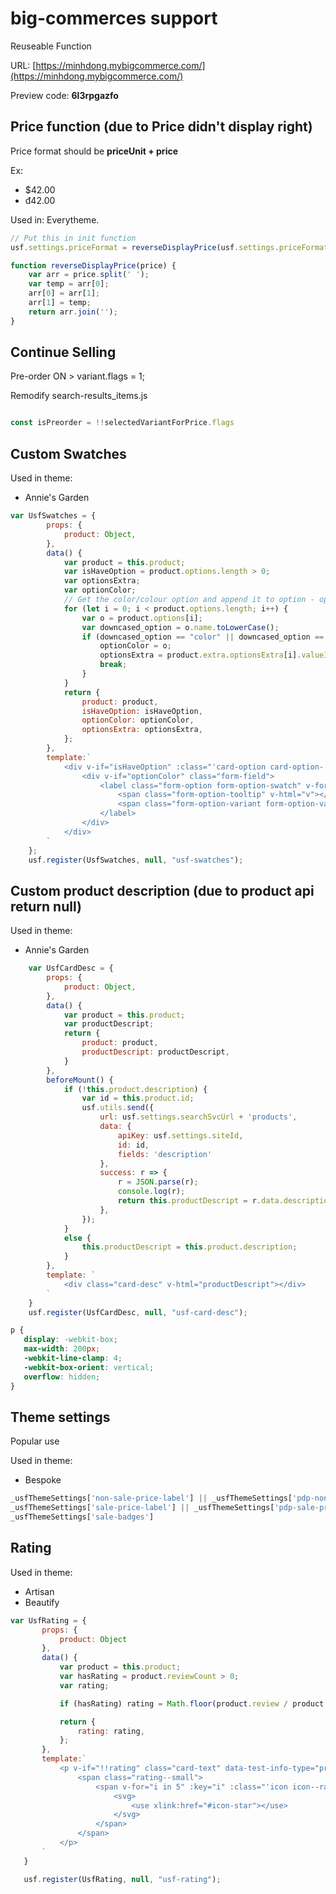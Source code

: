 # big-commerces support
Reuseable Function

URL: [https://minhdong.mybigcommerce.com/](https://minhdong.mybigcommerce.com/)

Preview code: **6l3rpgazfo**

## Price function (due to Price didn't display right)

Price format should be **priceUnit + price**

Ex:
- $42.00
- đ42.00

Used in: Everytheme.


```javascript
// Put this in init function
usf.settings.priceFormat = reverseDisplayPrice(usf.settings.priceFormat);

function reverseDisplayPrice(price) {
    var arr = price.split(' ');
    var temp = arr[0];
    arr[0] = arr[1];
    arr[1] = temp;
    return arr.join('');
}
```

## Continue Selling

Pre-order ON > variant.flags = 1;


Remodify search-results_items.js
```javascript

const isPreorder = !!selectedVariantForPrice.flags

```

## Custom Swatches

Used in theme:
- Annie's Garden

```javascript
var UsfSwatches = {
        props: {
            product: Object,
        },
        data() {
            var product = this.product;
            var isHaveOption = product.options.length > 0;
            var optionsExtra;
            var optionColor;
            // Get the color/colour option and append it to option - option_index
            for (let i = 0; i < product.options.length; i++) {
                var o = product.options[i];
                var downcased_option = o.name.toLowerCase();
                if (downcased_option == "color" || downcased_option == "colour") {
                    optionColor = o;
                    optionsExtra = product.extra.optionsExtra[i].valueIds;
                    break;
                }
            }
            return {
                product: product,
                isHaveOption: isHaveOption,
                optionColor: optionColor,
                optionsExtra: optionsExtra,
            };
        },
        template:`
            <div v-if="isHaveOption" :class="'card-option card-option-' + product.id">
                <div v-if="optionColor" class="form-field">
                    <label class="form-option form-option-swatch" v-for="(v, index) in optionColor.values" :data-product-swatch-value="optionsExtra[index]">
                        <span class="form-option-tooltip" v-html="v"></span>
                        <span class="form-option-variant form-option-variant--color" :title="v" :style="'background-color: ' + v"></span>
                    </label>
                </div>
            </div>
        `
    };
    usf.register(UsfSwatches, null, "usf-swatches");
```

## Custom product description (due to product api return null)

Used in theme:
- Annie's Garden

```javascript
    var UsfCardDesc = {
        props: {
            product: Object,
        },
        data() {
            var product = this.product;
            var productDescript;
            return {
                product: product,
                productDescript: productDescript,
            }
        },
        beforeMount() {
            if (!this.product.description) {
                var id = this.product.id;
                usf.utils.send({
                    url: usf.settings.searchSvcUrl + 'products',
                    data: {
                        apiKey: usf.settings.siteId,
                        id: id,
                        fields: 'description'
                    },
                    success: r => {
                        r = JSON.parse(r);
                        console.log(r);
                        return this.productDescript = r.data.description.replace(/\\n/g, "<br>");
                    },
                });
            }
            else {
                this.productDescript = this.product.description;
            }
        },
        template: `
            <div class="card-desc" v-html="productDescript"></div>
        `
    }
    usf.register(UsfCardDesc, null, "usf-card-desc");
 ```
 
 ```css
 p {
    display: -webkit-box;
    max-width: 200px;
    -webkit-line-clamp: 4;
    -webkit-box-orient: vertical;
    overflow: hidden;
}
 ```
 
 ## Theme settings
 Popular use
 
 Used in theme:
 - Bespoke
 
 ```javascript
 _usfThemeSettings['non-sale-price-label'] || _usfThemeSettings['pdp-non-sale-price-label']
 _usfThemeSettings['sale-price-label'] || _usfThemeSettings['pdp-sale-price-label']
 _usfThemeSettings['sale-badges']
 
 ```
 
 ## Rating
 
 Used in theme:
 - Artisan
 - Beautify
 
 ```javascript
 var UsfRating = {
        props: {
            product: Object
        },
        data() {
            var product = this.product;
            var hasRating = product.reviewCount > 0;
            var rating;

            if (hasRating) rating = Math.floor(product.review / product.reviewCount);

            return {
                rating: rating,
            };
        },
        template:`
            <p v-if="!!rating" class="card-text" data-test-info-type="productRating">
                <span class="rating--small">
                    <span v-for="i in 5" :key="i" :class="'icon icon--rating' + (rating - i >= 0 ? 'Full' : 'Empty')">
                        <svg>
                            <use xlink:href="#icon-star"></use>
                        </svg>
                    </span>
                </span>
            </p>
        `
    }

    usf.register(UsfRating, null, "usf-rating");
 ```
